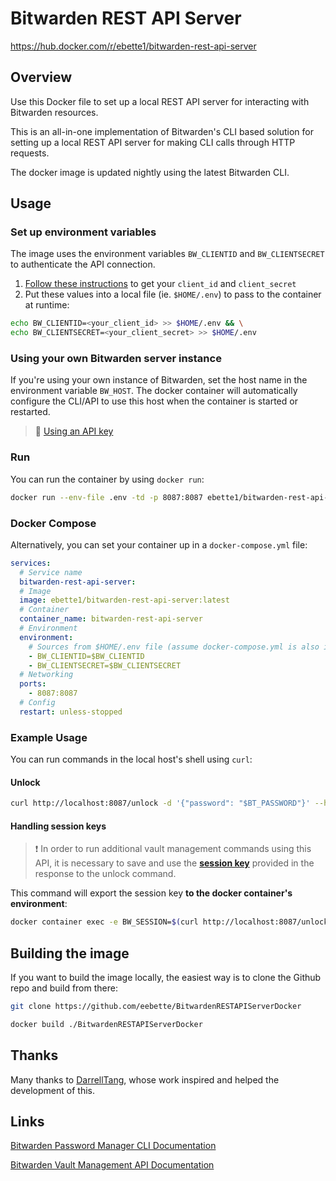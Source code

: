 # Bitwarden REST API Server
https://hub.docker.com/r/ebette1/bitwarden-rest-api-server

## Overview
Use this Docker file to set up a local REST API server for interacting with Bitwarden resources.

This is an all-in-one implementation of Bitwarden's CLI based solution for setting up a local REST API server for making CLI calls through HTTP requests.

The docker image is updated nightly using the latest Bitwarden CLI.

## Usage
### Set up environment variables
The image uses the environment variables `BW_CLIENTID` and `BW_CLIENTSECRET` to authenticate the API connection.

1. [Follow these instructions](https://bitwarden.com/help/personal-api-key/#get-your-personal-api-key) to get your `client_id` and `client_secret`
2. Put these values into a local file (ie. `$HOME/.env`) to pass to the container at runtime:
```sh
echo BW_CLIENTID=<your_client_id> >> $HOME/.env && \
echo BW_CLIENTSECRET=<your_client_secret> >> $HOME/.env
```

### Using your own Bitwarden server instance
If you're using your own instance of Bitwarden, set the host name in the environment variable `BW_HOST`. The docker container will automatically configure the CLI/API to use this host when the container is started or restarted. 

> 🔗 [Using an API key](https://bitwarden.com/help/cli/#using-an-api-key)
### Run
You can run the container by using `docker run`:

```sh
docker run --env-file .env -td -p 8087:8087 ebette1/bitwarden-rest-api-server:latest
```

### Docker Compose
Alternatively, you can set your container up in a `docker-compose.yml` file:

```yaml
services:
  # Service name
  bitwarden-rest-api-server:
  # Image 
  image: ebette1/bitwarden-rest-api-server:latest
  # Container
  container_name: bitwarden-rest-api-server
  # Environment
  environment:
    # Sources from $HOME/.env file (assume docker-compose.yml is also in $HOME)
    - BW_CLIENTID=$BW_CLIENTID
    - BW_CLIENTSECRET=$BW_CLIENTSECRET
  # Networking
  ports:
    - 8087:8087
  # Config
  restart: unless-stopped
```

### Example Usage
You can run commands in the local host's shell using `curl`:

#### Unlock
```sh
curl http://localhost:8087/unlock -d '{"password": "$BT_PASSWORD"}' --header "Content-Type: application/json"
```
#### Handling session keys
> ❗ In order to run additional vault management commands using this API, it is necessary to save and use the [**session key**](https://bitwarden.com/help/cli/#using-a-session-key) provided in the  response to the unlock command.

This command will export the session key **to the docker container's environment**:

```sh
docker container exec -e BW_SESSION=$(curl http://localhost:8087/unlock -d '{"password": "$BT_PASSWORD"}' --header "Content-Type: application/json" | grep -P '(?<="raw":").*(?=")' -o) bitwarden-rest-api-server env
```

## Building the image
If you want to build the image locally, the easiest way is to clone the Github repo and build from there:

```sh
git clone https://github.com/eebette/BitwardenRESTAPIServerDocker
```
```sh
docker build ./BitwardenRESTAPIServerDocker
```

## Thanks
Many thanks to [DarrellTang](https://github.com/DarrellTang), whose work inspired and helped the development of this.

## Links
[Bitwarden Password Manager CLI Documentation](https://bitwarden.com/help/cli/)

[Bitwarden Vault Management API Documentation](https://bitwarden.com/help/vault-management-api/)